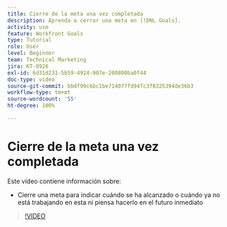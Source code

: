 ```yaml
---
title: Cierre de la meta una vez completada
description: Aprenda a cerrar una meta en [!DNL Goals].
activity: use
feature: Workfront Goals
type: Tutorial
role: User
level: Beginner
team: Technical Marketing
jira: KT-8926
exl-id: 6d31d231-5b59-4924-907e-200800ba0f44
doc-type: video
source-git-commit: bbdf99c6bc1be714077fd94fc3f8325394de36b3
workflow-type: tm+mt
source-wordcount: '55'
ht-degree: 100%

---
```


# Cierre de la meta una vez completada

Este vídeo contiene información sobre:

* Cierre una meta para indicar cuándo se ha alcanzado o cuándo ya no está trabajando en esta ni piensa hacerlo en el futuro inmediato

>[!VIDEO](https://video.tv.adobe.com/v/335198/?quality=12&learn=on&enablevpops=1)
